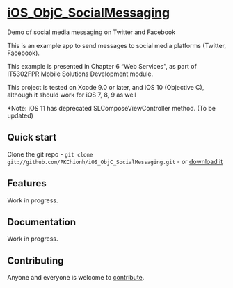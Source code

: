 # [iOS_ObjC_SocialMessaging](https://github.com/PKChionh/iOS_ObjC_SocialMessaging)
Demo of social media messaging on Twitter and Facebook

This is an example app to send messages to social media platforms (Twitter, Facebook).

This example is presented in Chapter 6 “Web Services”, as part of IT5302FPR Mobile Solutions Development module. 

This project is tested on Xcode 9.0 or later, and iOS 10 (Objective C), although it should work for iOS 7, 8, 9 as well

*Note: iOS 11 has deprecated SLComposeViewController method. (To be updated)

## Quick start

Clone the git repo - `git clone git://github.com/PKChionh/iOS_ObjC_SocialMessaging.git` -
or [download it](https://github.com/PKChionh/iOS_ObjC_SocialMessaging/zipball/master)

## Features

Work in progress.

## Documentation

Work in progress.


## Contributing

Anyone and everyone is welcome to [contribute](/PKChionh/iOS_ObjC_SocialMessaging/blob/master/doc/contribute.md).
